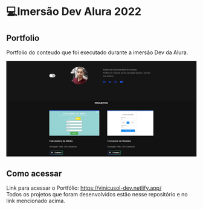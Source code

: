 # 💻Imersão Dev Alura 2022

## Portfolio

Portfolio do conteudo que foi executado durante a imersão Dev da Alura.<br>

<img src="./img/portfolio.jpg"/>

## Como acessar

Link para acessar o Portfólio: https://vinicusol-dev.netlify.app/<br>
Todos os projetos que foram desenvolvidos estão nesse repositório e no link mencionado acima.

